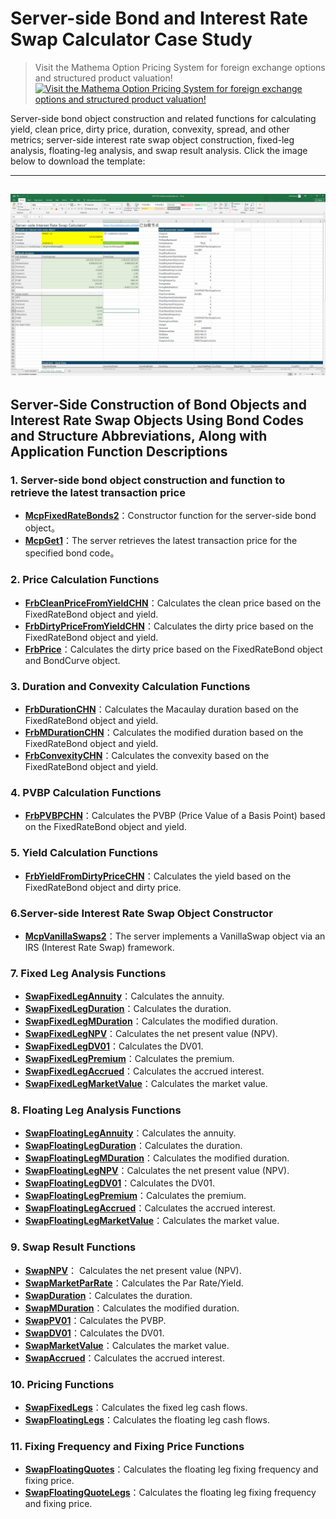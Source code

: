 # **Server-side Bond and Interest Rate Swap Calculator Case Study**


> Visit the Mathema Option Pricing System for foreign exchange options and structured product valuation!
[![Visit the Mathema Option Pricing System for foreign exchange options and structured product valuation!](../pic/mathema.png)](https://fxo.mathema.com.cn)


Server-side bond object construction and related functions for calculating yield, clean price, dirty price, duration, convexity, spread, and other metrics; server-side interest rate swap object construction, fixed-leg analysis, floating-leg analysis, and swap result analysis.
Click the image below to download the template:

---
[![MCP-TC22-Fixed Income Calculator](./pic/tc22.png)](./MCP-TC22-FixedIncomeCalculator.xlsx)
---

## **Server-Side Construction of Bond Objects and Interest Rate Swap Objects Using Bond Codes and Structure Abbreviations, Along with Application Function Descriptions**

### **1. Server-side bond object construction and function to retrieve the latest transaction price**
   - **[McpFixedRateBonds2](/latest/api/fixedratebond.html#excel-mcpfixedratebonds2-identifiers-settlement-date)**：Constructor function for the server-side bond object。
   - **[McpGet1](/latest/api/fixedratebond.html#excel-mcpget1-identifiers-key)**：The server retrieves the latest transaction price for the specified bond code。

### **2. Price Calculation Functions**
- **[FrbCleanPriceFromYieldCHN](/latest/api/fixedratebond.html#excel-frbcleanpricefromyieldchn-bond-yld-compounding-settledateadjust)**：Calculates the clean price based on the FixedRateBond object and yield.
- **[FrbDirtyPriceFromYieldCHN](/latest/api/fixedratebond.html#excel-frbdirtypricefromyieldchn-bond-yld-compounding)**：Calculates the dirty price based on the FixedRateBond object and yield.
- **[FrbPrice](/latest/api/fixedratebond.html#excel-frbprice-bond-curve)**：Calculates the dirty price based on the FixedRateBond object and BondCurve object.

### **3. Duration and Convexity Calculation Functions**
- **[FrbDurationCHN](/latest/api/fixedratebond.html#excel-frbdurationchn-bond-yld)**：Calculates the Macaulay duration based on the FixedRateBond object and yield.
- **[FrbMDurationCHN](/latest/api/fixedratebond.html#excel-frbmdurationchn-bond-yld)**：Calculates the modified duration based on the FixedRateBond object and yield.
- **[FrbConvexityCHN](/latest/api/fixedratebond.html#excel-frbconvexitychn-bond-yld)**：Calculates the convexity based on the FixedRateBond object and yield.

### **4. PVBP Calculation Functions**
- **[FrbPVBPCHN](/latest/api/fixedratebond.html#excel-frbpvbpchn-bond-yld)**：Calculates the PVBP (Price Value of a Basis Point) based on the FixedRateBond object and yield.

### **5. Yield Calculation Functions**
- **[FrbYieldFromDirtyPriceCHN](/latest/api/fixedratebond.html#excel-frbyieldfromdirtypricechn-bond-dirtyprice-compounding)**：Calculates the yield based on the FixedRateBond object and dirty price.

### **6.Server-side Interest Rate Swap Object Constructor**
   - **[McpVanillaSwaps2](/latest/api/vanillaswap.html#excel-mcpvanillaswaps2-identifiers-enddate-swaprate-point)**：The server implements a VanillaSwap object via an IRS (Interest Rate Swap) framework.

### **7. Fixed Leg Analysis Functions**
- **[SwapFixedLegAnnuity](/latest/api/vanillaswap.html#excel-swapfixedlegannuity-vanillaswap)**：Calculates the annuity.
- **[SwapFixedLegDuration](/latest/api/vanillaswap.html#excel-swapfixedlegduration-vanillaswap)**：Calculates the duration.
- **[SwapFixedLegMDuration](/latest/api/vanillaswap.html#excel-swapfixedlegmduration-vanillaswap)**：Calculates the modified duration.
- **[SwapFixedLegNPV](/latest/api/vanillaswap.html#excel-swapfixedlegnpv-vanillaswap)**：Calculates the net present value (NPV).
- **[SwapFixedLegDV01](/latest/api/vanillaswap.html#excel-swapfixedlegdv01-vanillaswap)**：Calculates the DV01.
- **[SwapFixedLegPremium](/latest/api/vanillaswap.html#excel-swapfixedlegpremium-vanillaswap)**：Calculates the premium.
- **[SwapFixedLegAccrued](/latest/api/vanillaswap.html#excel-swapfixedlegaccrued-vanillaswap)**：Calculates the accrued interest.
- **[SwapFixedLegMarketValue](/latest/api/vanillaswap.html#excel-swapfixedlegmarketvalue-vanillaswap)**：Calculates the market value.

### **8. Floating Leg Analysis Functions**
- **[SwapFloatingLegAnnuity](/latest/api/vanillaswap.html#excel-swapfloatinglegannuity-vanillaswap)**：Calculates the annuity.
- **[SwapFloatingLegDuration](/latest/api/vanillaswap.html#excel-swapfloatinglegduration-vanillaswap)**：Calculates the duration.
- **[SwapFloatingLegMDuration](/latest/api/vanillaswap.html#excel-swapfloatinglegmduration-vanillaswap)**：Calculates the modified duration.
- **[SwapFloatingLegNPV](/latest/api/vanillaswap.html#excel-swapfloatinglegnpv-vanillaswap)**：Calculates the net present value (NPV).
- **[SwapFloatingLegDV01](/latest/api/vanillaswap.html#excel-swapfloatinglegdv01-vanillaswap)**：Calculates the DV01.
- **[SwapFloatingLegPremium](/latest/api/vanillaswap.html#excel-swapfloatinglegpremium-vanillaswap)**：Calculates the premium.
- **[SwapFloatingLegAccrued](/latest/api/vanillaswap.html#excel-swapfloatinglegaccrued-vanillaswap)**：Calculates the accrued interest.
- **[SwapFloatingLegMarketValue](/latest/api/vanillaswap.html#excel-swapfloatinglegmarketvalue-vanillaswap)**：Calculates the market value.

### **9. Swap Result Functions**
- **[SwapNPV](/latest/api/vanillaswap.html#excel-swapnpv-vanillaswap)**： Calculates the net present value (NPV).
- **[SwapMarketParRate](/latest/api/vanillaswap.html#excel-swapmarketparrate-vanillaswap)**：Calculates the Par Rate/Yield.
- **[SwapDuration](/latest/api/vanillaswap.html#excel-swapduration-vanillaswap)**：Calculates the duration.
- **[SwapMDuration](/latest/api/vanillaswap.html#excel-swapmduration-vanillaswap)**：Calculates the modified duration.
- **[SwapPV01](/latest/api/vanillaswap.html#excel-swappv01-vanillaswap)**：Calculates the PVBP.
- **[SwapDV01](/latest/api/vanillaswap.html#excel-swapdv01-vanillaswap)**：Calculates the DV01.
- **[SwapMarketValue](/latest/api/vanillaswap.html#excel-swapmarketvalue-vanillaswap)**：Calculates the market value.
- **[SwapAccrued](/latest/api/vanillaswap.html#excel-swapaccrued-vanillaswap)**：Calculates the accrued interest.

### **10. Pricing Functions**
- **[SwapFixedLegs](/latest/api/vanillaswap.html#excel-swapfixedlegs-vanillaswap-fields)**：Calculates the fixed leg cash flows.
- **[SwapFloatingLegs](/latest/api/vanillaswap.html#excel-swapfloatinglegs-vanillaswap-fields)**：Calculates the floating leg cash flows.

### **11. Fixing Frequency and Fixing Price Functions**
- **[SwapFloatingQuotes](/latest/api/vanillaswap.html#excel-swapfloatingquotes-vanillaswap-fields)**：Calculates the floating leg fixing frequency and fixing price.
- **[SwapFloatingQuoteLegs](/latest/api/vanillaswap.html#excel-swapfloatingquotelegs-vanillaswap-fields)**：Calculates the floating leg fixing frequency and fixing price.

  
